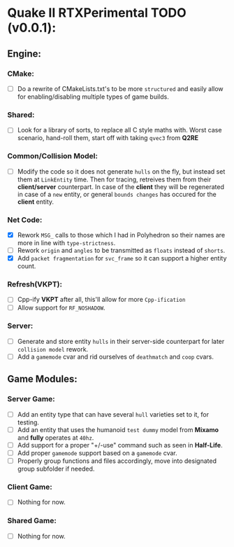 # Quake II RTXPerimental TODO (v0.0.1):

## Engine:
### CMake:
* [ ] Do a rewrite of CMakeLists.txt's to be more ``structured`` and easily allow for enabling/disabling multiple types of game builds.
### Shared:
* [ ] Look for a library of sorts, to replace all C style maths with. Worst case scenario, hand-roll them, start off with taking ``qvec3`` from **Q2RE**
### Common/Collision Model:
* [ ] Modify the code so it does not generate ``hulls`` on the fly, but instead set them at ``LinkEntity`` time. Then for tracing, retreives them from their **client/server** counterpart. In case of the **client** they will be regenerated in case of a ``new`` entity, or general ``bounds changes`` has occured for the **client** entity.
### Net Code:
* [X] Rework ``MSG_`` calls to those which I had in Polyhedron so their names are more in line with ``type-strictness``.
* [ ] Rework ``origin`` and ``angles`` to be transmitted as ``floats`` instead of ``shorts``.
* [X] Add ``packet fragmentation`` for ``svc_frame`` so it can support a higher entity count.
### Refresh(VKPT):
* [ ] Cpp-ify **VKPT** after all, this'll allow for more ``Cpp-ification``
* [ ] Allow support for ``RF_NOSHADOW``.
### Server:
* [ ] Generate and store entity ``hulls`` in their server-side counterpart for later ``collision model`` rework.
* [ ] Add a ``gamemode`` cvar and rid ourselves of ``deathmatch`` and ``coop`` cvars.

## Game Modules:
### Server Game:
* [ ] Add an entity type that can have several ``hull`` varieties set to it, for testing.
* [ ] Add an entity that uses the humanoid ``test dummy`` model from **Mixamo** and **fully** operates at ``40hz``.
* [ ] Add support for a proper "+/-use" command such as seen in **Half-Life**.
* [ ] Add proper ``gamemode`` support based on a ``gamemode`` cvar.
* [ ] Properly group functions and files accordingly, move into designated group subfolder if needed.
### Client Game:
* [ ] Nothing for now.
### Shared Game:
* [ ] Nothing for now.